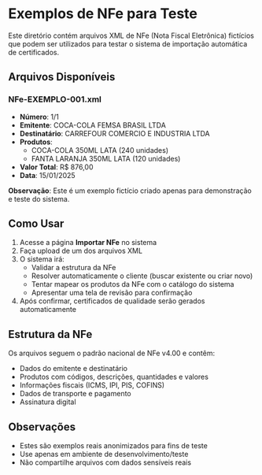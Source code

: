 # Exemplos de NFe para Teste

Este diretório contém arquivos XML de NFe (Nota Fiscal Eletrônica) fictícios que podem ser utilizados para testar o sistema de importação automática de certificados.

## Arquivos Disponíveis

### NFe-EXEMPLO-001.xml
- **Número**: 1/1
- **Emitente**: COCA-COLA FEMSA BRASIL LTDA
- **Destinatário**: CARREFOUR COMERCIO E INDUSTRIA LTDA
- **Produtos**: 
  - COCA-COLA 350ML LATA (240 unidades)
  - FANTA LARANJA 350ML LATA (120 unidades)
- **Valor Total**: R$ 876,00
- **Data**: 15/01/2025

**Observação**: Este é um exemplo fictício criado apenas para demonstração e teste do sistema.

## Como Usar

1. Acesse a página **Importar NFe** no sistema
2. Faça upload de um dos arquivos XML
3. O sistema irá:
   - Validar a estrutura da NFe
   - Resolver automaticamente o cliente (buscar existente ou criar novo)
   - Tentar mapear os produtos da NFe com o catálogo do sistema
   - Apresentar uma tela de revisão para confirmação
4. Após confirmar, certificados de qualidade serão gerados automaticamente

## Estrutura da NFe

Os arquivos seguem o padrão nacional de NFe v4.00 e contêm:
- Dados do emitente e destinatário
- Produtos com códigos, descrições, quantidades e valores
- Informações fiscais (ICMS, IPI, PIS, COFINS)
- Dados de transporte e pagamento
- Assinatura digital

## Observações

- Estes são exemplos reais anonimizados para fins de teste
- Use apenas em ambiente de desenvolvimento/teste
- Não compartilhe arquivos com dados sensíveis reais